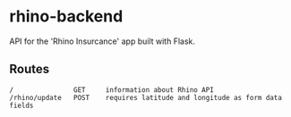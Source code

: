 # rhino-backend

API for the 'Rhino Insurcance' app built with Flask.

## Routes

```
/               GET     information about Rhino API
/rhino/update   POST    requires latitude and longitude as form data fields
```

